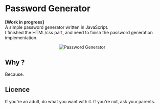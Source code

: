 # Password Generator

**[Work in progress]**  
A simple password generator written in JavaScript.  
I finished the HTML/css part, and need to finish the password generation implementation.  
  
<p align="center">
  <img src="https://raw.githubusercontent.com/mkspcd/password-generator/master/screenshot.png" alt="Password Generator" />
</p>
  
## Why ?
Because.

## Licence
If you're an adult, do what you want with it. If you're not, ask your parents.
